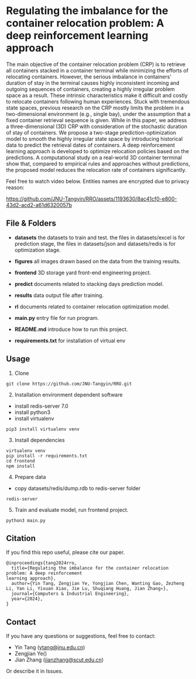 # Regulating the imbalance for the container relocation problem: A deep reinforcement learning approach

The main objective of the container relocation problem (CRP) is to retrieve all containers stacked in a container terminal while minimizing the efforts of relocating containers. However, the serious imbalance in containers' duration of stay in the terminal causes highly inconsistent incoming and outgoing sequences of containers, creating a highly irregular problem space as a result. These intrinsic characteristics make it difficult and costly to relocate containers following human experiences. Stuck with tremendous state spaces, previous research on the CRP mostly limits the problem in a two-dimensional environment (e.g., single bay), under the assumption that a fixed container retrieval sequence is given. While in this paper, we address a three-dimensional (3D) CRP with consideration of the stochastic duration of stay of containers. We propose a two-stage prediction-optimization model to smooth the highly irregular state space by introducing historical data to predict the retrieval dates of containers. A deep reinforcement learning approach is developed to optimize relocation policies based on the predictions. A computational study on a real-world 3D container terminal show that, compared to empirical rules and approaches without predictions, the proposed model reduces the relocation rate of containers significantly. 


Feel free to watch video below.  Entities names are encrypted due to privacy reason:


https://github.com/JNU-Tangyin/RRO/assets/1193630/8ac41cf0-e800-43d2-acd2-a61d6320057b





## File & Folders

- **datasets** the datasets to train and test. the files in datasets/excel is for prediction stage, the files in datasets/json and datasets/redis is for optimization stage.

- **figures** all images drawn based on the data from the training results.

- **frontend** 3D storage yard front-end engineering project.

- **predict** documents related to stacking days prediction model.

- **results** data output file after training.

- **rl** documents related to container relocation optimization model.

- **main.py** entry file for run program.

- **README.md** introduce how to run this project.

- **requirements.txt** for installation of virtual env


## Usage
1. Clone
```shell
git clone https://github.com/JNU-Tangyin/RRO.git
```

2. Installation environment dependent software
- install redis-server 7.0
- install python3
- install virtualenv
```shell
pip3 install virtualenv venv
```

3. Install dependencies
```shell
virtualenv venv
pip install -r requirements.txt
cd frontend
npm install
```

4. Prepare data
- copy datasets/redis/dump.rdb to redis-server folder
```shell
redis-server
```

5. Train and evaluate model, run frontend project.
```shell
python3 main.py
```

## Citation

If you find this repo useful, please cite our paper.

```
@inproceedings{tang2024rro,
  title={Regulating the imbalance for the container relocation problem: A deep reinforcement
learning approach},
  author={Yin Tang, Zengjian Ye, Yongjian Chen, Wanting Gao, Zezheng Li, Yan Li, Yixuan Xiao, Jie Lu, Shuqiang Huang, Jian Zhang∗},
  journal={Computers & Industrial Engineering},
  year={2024},
}
```

## Contact

If you have any questions or suggestions, feel free to contact:

- Yin Tang (ytang@jnu.edu.cn)
- Zengjian Ye()
- Jian Zhang (jianzhang@scut.edu.cn)

Or describe it in Issues.
